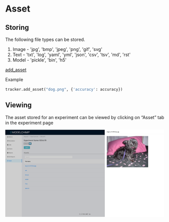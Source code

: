 # Asset

## Storing
The following file types can be stored.

1. Image - 'jpg', 'bmp', 'jpeg', 'png', 'gif', 'svg'
2. Text - 'txt', 'log', 'yaml', 'yml', 'json', 'csv', 'tsv', 'md', 'rst'
3. Model - 'pickle', 'bin', 'h5'

[add_asset](../track.md#add_asset)

Example

```python
tracker.add_asset("dog.png", {'accuracy': accuracy})
```

## Viewing
The asset stored for an experiment can be viewed by clicking on “Asset” tab in the experiment page

![Screenshot](../img/data-store.png)
